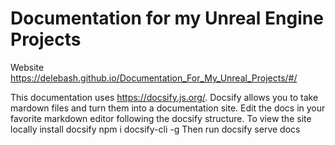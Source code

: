 # Documentation for my Unreal Engine Projects

Website https://delebash.github.io/Documentation_For_My_Unreal_Projects/#/

This documentation uses https://docsify.js.org/.  Docsify allows you to take mardown files and turn them into a documentation site.
Edit the docs in your favorite markdown editor following the docsify structure.
To view the site locally install docsify npm i docsify-cli -g
Then run docsify serve docs
